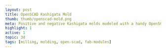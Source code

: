 ```yaml
---
layout: post
title: OpenSCAD Kashigata Mold
thumb: thumb/openscad-mold.png
meta: Positive and negative Kashigata molds modeled with a handy OpenSCAD program.  
highlight: 1
active: 1
topic: 3d
tags: [milling, molding, open-scad, fab-modules]
---
```


